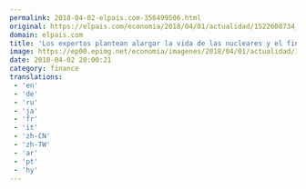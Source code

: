 ```yaml
---
permalink: 2018-04-02-elpais.com-356499506.html
original: https://elpais.com/economia/2018/04/01/actualidad/1522608734_609825.html#?ref=rss&format=simple&link=link
domain: elpais.com
title: 'Los expertos plantean alargar la vida de las nucleares y el fin del carbón'
image: https://ep00.epimg.net/economia/imagenes/2018/04/01/actualidad/1522608734_609825_1522612595_rrss_normal.jpg
date: 2018-04-02 20:00:21
category: finance
translations: 
 - 'en'
 - 'de'
 - 'ru'
 - 'ja'
 - 'fr'
 - 'it'
 - 'zh-CN'
 - 'zh-TW'
 - 'ar'
 - 'pt'
 - 'hy'
---
```



